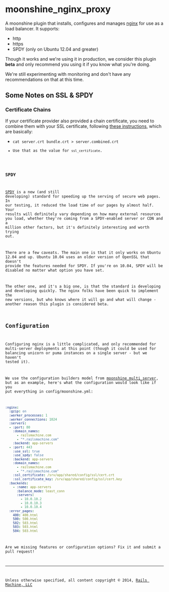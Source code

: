 # moonshine_nginx_proxy

A moonshine plugin that installs, configures and manages [nginx](http://nginx.org) for use as a load balancer.  It supports:

* http
* https
* SPDY (only on Ubuntu 12.04 and greater)

Though it works and we're using it in production, we consider this plugin **beta** and only recommend you using it if you know what you're doing.

We're still experimenting with monitoring and don't have any recommendations on that at this time.

## Some Notes on SSL & SPDY

### Certificate Chains

If your certificate provider also provided a chain certificate, you need to combine them with your SSL certificate, following [these instructions](http://nginx.com/resources/admin-guide/nginx-ssl-termination), which are basically:

* <code>cat server.crt bundle.crt > server.combined.crt
* Use that as the value for <code>ssl_certificate</code>.

### SPDY

[SPDY](http://www.chromium.org/spdy) is a new (and still developing) standard for speeding up the serving of secure web pages.  In our testing, it reduced the load time of our pages by almost half.  Your results will definitely vary depending on how many external resources you load, whether they're coming from a SPDY-enabled server or CDN and a million other factors, but it's definitely interesting and worth trying out. 

There are a few caveats.  The main one is that it only works on Ubuntu 12.04 and up.  Ubuntu 10.04 uses an older version of OpenSSL that doesn't provide the features needed for SPDY.  If you're on 10.04, SPDY will be disabled no matter what option you have set.

The other one, and it's a big one, is that the standard is developing and developing quickly. The nginx folks have been quick to implement the new versions, but who knows where it will go and what will change - another reason this plugin is considered beta.


## Configuration

Configuring nginx is a little complicated, and only recommended for multi-server deployments at this point (though it could be used for balancing unicorn or puma instances on a single server - but we haven't tested it).  

We use the configuration builders model from [moonshine_multi_server](https://github.com/railsmachine/moonshine_multi_server), but as an example, here's what the configuration would look like if you put everything in config/moonshine.yml:

```yaml
:nginx:
  :gzip: on
  :worker_processes: 1
  :worker_connections: 1024
  :servers:
  - :port: 80
    :domain_names: 
      - railsmachine.com
      - "*.railsmachine.com"
    :backend: app-servers
  - :port: 443
    :use_ssl: true
    :use_spdy: false
    :backend: app-servers
    :domain_names:
      - railsmachine.com
      - "*.railsmachine.com"
    :ssl_certificate: /srv/app/shared/config/ssl/cert.crt
    :ssl_certificate_key: /srv/app/shared/config/ssl/cert.key
  :backends:
    - :name: app-servers
      :balance_mode: least_conn
      :servers:
        - 10.0.10.2
        - 10.0.10.3
        - 10.0.10.4
  :error_pages:
    400: 400.html
    500: 500.html
    502: 503.html
    503: 503.html
    504: 503.html
```

Are we missing features or configuration options?  Fix it and submit a pull request!

***

Unless otherwise specified, all content copyright &copy; 2014, [Rails Machine, LLC](http://railsmachine.com)